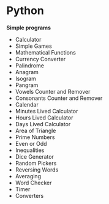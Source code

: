 # Python

**Simple programs**

- Calculator
- Simple Games
- Mathematical Functions
- Currency Converter
- Palindrome
- Anagram
- Isogram
- Pangram
- Vowels Counter and Remover
- Consonants Counter and Remover
- Calendar
- Minutes Lived Calculator
- Hours Lived Calculator
- Days Lived Calculator
- Area of Triangle
- Prime Numbers
- Even or Odd
- Inequalities
- Dice Generator
- Random Pickers
- Reversing Words
- Averaging
- Word Checker
- Timer
- Converters
